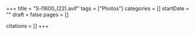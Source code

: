 +++
title = "S-l1600_(22).avif"
tags = ["Photos"]
categories = []
startDate = ""
draft = false
pages = []

citations = []
+++
